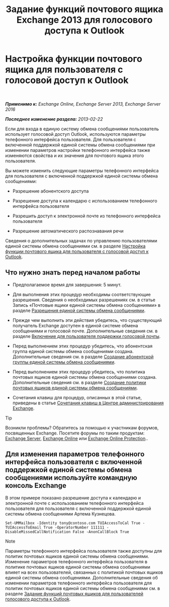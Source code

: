 ﻿---
title: 'Задание функций почтового ящика Exchange 2013 для голосового доступа к Outlook'
TOCTitle: Настройка функции почтового ящика для пользователя с голосовой доступ к Outlook
ms:assetid: a56bfd75-7bc5-49b9-b098-06855a720dcd
ms:mtpsurl: https://technet.microsoft.com/ru-ru/library/Bb124030(v=EXCHG.150)
ms:contentKeyID: 50556422
ms.date: 05/22/2018
mtps_version: v=EXCHG.150
ms.translationtype: MT
---

# Настройка функции почтового ящика для пользователя с голосовой доступ к Outlook

 

_**Применимо к:** Exchange Online, Exchange Server 2013, Exchange Server 2016_

_**Последнее изменение раздела:** 2013-02-22_

Если для входа в единую систему обмена сообщениями пользователь использует голосовой доступ Outlook, используются параметры телефонного интерфейса пользователя. Для пользователя с включенной поддержкой единой системы обмена сообщениями при изменении параметров настройки телефонного интерфейса также изменяются свойства и их значения для почтового ящика этого пользователя.

Вы можете изменить следующие параметры телефонного интерфейса для пользователя с включенной поддержкой единой системы обмена сообщениями:

  - Разрешение абонентского доступа

  - Разрешение доступа к календарю с использованием телефонного интерфейса пользователя

  - Разрешить доступ к электронной почте из телефонного интерфейса пользователя

  - Разрешение автоматического распознавания речи

Сведения о дополнительных задачах по управлению пользователями единой системы обмена сообщениями см. в разделе [Настройка функции почтового ящика для пользователя с голосовой доступ к Outlook](set-mailbox-features-for-an-outlook-voice-access-user-exchange-2013-help.md).

## Что нужно знать перед началом работы

  - Предполагаемое время для завершения: 5 минут.

  - Для выполнения этих процедур необходимы соответствующие разрешения. Сведения о необходимых разрешениях см. в статье Запись «Почтовые ящики единой системы обмена сообщениями» в разделе [Разрешения единой системы обмена сообщениями](unified-messaging-permissions-exchange-2013-help.md).

  - Прежде чем выполнить эти действия убедитесь, что существующий получатель Exchange доступен в единой системе обмена сообщениями и голосовой почте. Дополнительные сведения см. в разделе [Включение для пользователя поддержки голосовой почты](enable-a-user-for-voice-mail-exchange-2013-help.md).

  - Перед выполнением этих процедур убедитесь, что абонентская группа единой системы обмена сообщениями создана. Дополнительные сведения см. в разделе [Создание абонентской группы единой системы обмена сообщениями](create-a-um-dial-plan-exchange-2013-help.md).

  - Перед выполнением этих процедур убедитесь, что политика почтовых ящиков единой системы обмена сообщениями создана. Дополнительные сведения см. в разделе [Создание политики почтовых ящиков единой системы обмена сообщениями](create-a-um-mailbox-policy-exchange-2013-help.md).

  - Сочетания клавиш для процедур, описанных в этой статье, приведены в статье [Сочетания клавиш в Центре администрирования Exchange](keyboard-shortcuts-in-the-exchange-admin-center-exchange-online-protection-help.md).

> [!TIP]  
> Возникли проблемы? Обратитесь за помощью к участникам форумов, посвященных Exchange. Посетите форумы по таким продуктам: <a href="https://go.microsoft.com/fwlink/p/?linkid=60612">Exchange Server</a>, <a href="https://go.microsoft.com/fwlink/p/?linkid=267542">Exchange Online</a> или <a href="https://go.microsoft.com/fwlink/p/?linkid=285351">Exchange Online Protection</a>..


## Для изменения параметров телефонного интерфейса пользователя с включенной поддержкой единой системы обмена сообщениями используйте командную консоль Exchange

В этом примере показано разрешение доступа к календарю и электронной почте с использованием телефонного интерфейса пользователя для пользователя с включенной поддержкой единой системы обмена сообщениями Артема Кузнецова.

    Set-UMMailbox -Identity tony@contoso.com TUIAccessToCal True -TUIAccessToEmail True -OperatorNumber 111111 -DisableMissedCallNotification False -AnonCallBlock True

> [!NOTE]  
> Параметры телефонного интерфейса пользователя также доступны для политик почтовых ящиков единой системы обмена сообщениями. Изменение параметров телефонного интерфейса пользователя в политике почтовых ящиков единой системы обмена сообщениями влияет на всех пользователей, связанных с политикой почтовых ящиков единой системы обмена сообщениями. Дополнительные сведения об изменении параметров телефонного интерфейса пользователя для политик почтовых ящиков единой системы обмена сообщениями см. в разделе <a href="set-mailbox-features-for-outlook-voice-access-users-exchange-2013-help.md">Задание функций почтовых ящиков для пользователей голосового доступа к Outlook</a>.

